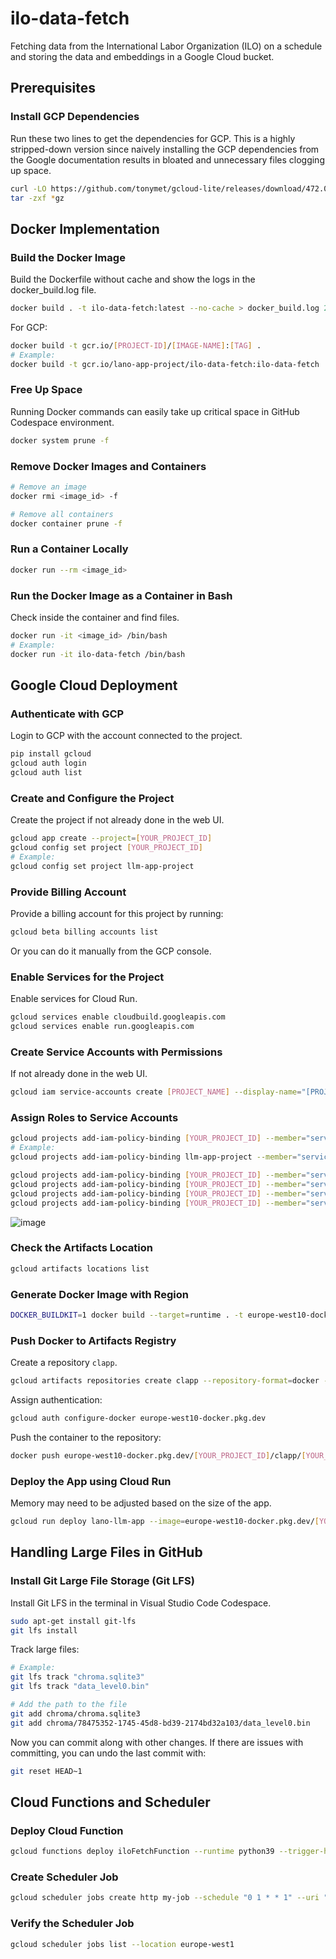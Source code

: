 # ilo-data-fetch

Fetching data from the International Labor Organization (ILO) on a schedule and storing the data and embeddings in a Google Cloud bucket.

## Prerequisites

### Install GCP Dependencies
Run these two lines to get the dependencies for GCP. This is a highly stripped-down version since naively installing the GCP dependencies from the Google documentation results in bloated and unnecessary files clogging up space.
```bash
curl -LO https://github.com/tonymet/gcloud-lite/releases/download/472.0.0/google-cloud-cli-472.0.0-linux-x86_64-lite.tar.gz
tar -zxf *gz
```

## Docker Implementation

### Build the Docker Image
Build the Dockerfile without cache and show the logs in the docker_build.log file.
```bash
docker build . -t ilo-data-fetch:latest --no-cache > docker_build.log 2>&1
```

For GCP:
```bash
docker build -t gcr.io/[PROJECT-ID]/[IMAGE-NAME]:[TAG] .
# Example:
docker build -t gcr.io/lano-app-project/ilo-data-fetch:ilo-data-fetch .
```

### Free Up Space
Running Docker commands can easily take up critical space in GitHub Codespace environment.
```bash
docker system prune -f
```

### Remove Docker Images and Containers
```bash
# Remove an image
docker rmi <image_id> -f

# Remove all containers
docker container prune -f
```

### Run a Container Locally
```bash
docker run --rm <image_id>
```

### Run the Docker Image as a Container in Bash
Check inside the container and find files.
```bash
docker run -it <image_id> /bin/bash
# Example:
docker run -it ilo-data-fetch /bin/bash
```

## Google Cloud Deployment

### Authenticate with GCP
Login to GCP with the account connected to the project.
```bash
pip install gcloud
gcloud auth login
gcloud auth list
```

### Create and Configure the Project
Create the project if not already done in the web UI.
```bash
gcloud app create --project=[YOUR_PROJECT_ID]
gcloud config set project [YOUR_PROJECT_ID]
# Example:
gcloud config set project llm-app-project
```

### Provide Billing Account
Provide a billing account for this project by running:
```bash
gcloud beta billing accounts list
```
Or you can do it manually from the GCP console.

### Enable Services for the Project
Enable services for Cloud Run.
```bash
gcloud services enable cloudbuild.googleapis.com
gcloud services enable run.googleapis.com
```

### Create Service Accounts with Permissions
If not already done in the web UI.
```bash
gcloud iam service-accounts create [PROJECT_NAME] --display-name="[PROJECT_NAME]"
```


### Assign Roles to Service Accounts
```bash
gcloud projects add-iam-policy-binding [YOUR_PROJECT_ID] --member="serviceAccount:[SERVICE_ACCOUNT_EMAIL_ADDRESS]" --role="roles/run.invoker"
# Example:
gcloud projects add-iam-policy-binding llm-app-project --member="serviceAccount:lano-llm-app@llm-app-project.iam.gserviceaccount.com" --role="roles/run.invoker"

gcloud projects add-iam-policy-binding [YOUR_PROJECT_ID] --member="serviceAccount:[SERVICE_ACCOUNT_EMAIL_ADDRESS]" --role="roles/serviceusage.serviceUsageConsumer"
gcloud projects add-iam-policy-binding [YOUR_PROJECT_ID] --member="serviceAccount:[SERVICE_ACCOUNT_EMAIL_ADDRESS]" --role="roles/run.admin"
gcloud projects add-iam-policy-binding [YOUR_PROJECT_ID] --member="serviceAccount:[SERVICE_ACCOUNT_EMAIL_ADDRESS]" --role="roles/storage.objectCreator"
gcloud projects add-iam-policy-binding [YOUR_PROJECT_ID] --member="serviceAccount:[SERVICE_ACCOUNT_EMAIL_ADDRESS]" --role="roles/storage.objectAdmin"
```
![image](https://github.com/cmatc13/ilo-data-fetch/assets/9800102/30a0b0e3-05ad-45ae-acfd-5b733b4b69aa)

### Check the Artifacts Location
```bash
gcloud artifacts locations list
```

### Generate Docker Image with Region
```bash
DOCKER_BUILDKIT=1 docker build --target=runtime . -t europe-west10-docker.pkg.dev/[YOUR_PROJECT_ID]/clapp/[YOUR_DOCKER_IMAGE]:latest
```

### Push Docker to Artifacts Registry
Create a repository `clapp`.
```bash
gcloud artifacts repositories create clapp --repository-format=docker --location=europe-west10 --description="A Langachain Chainlit App" --async
```

Assign authentication:
```bash
gcloud auth configure-docker europe-west10-docker.pkg.dev
```

Push the container to the repository:
```bash
docker push europe-west10-docker.pkg.dev/[YOUR_PROJECT_ID]/clapp/[YOUR_DOCKER_IMAGE]:latest
```

### Deploy the App using Cloud Run
Memory may need to be adjusted based on the size of the app.
```bash
gcloud run deploy lano-llm-app --image=europe-west10-docker.pkg.dev/[YOUR_PROJECT_ID]/clapp/[YOUR_DOCKER_IMAGE]:latest --region=europe-west6 --service-account=[SERVICE_ACCOUNT_EMAIL_ADDRESS] --port=8000 --memory=2G
```

## Handling Large Files in GitHub

### Install Git Large File Storage (Git LFS)
Install Git LFS in the terminal in Visual Studio Code Codespace.
```bash
sudo apt-get install git-lfs
git lfs install
```

Track large files:
```bash
# Example:
git lfs track "chroma.sqlite3"
git lfs track "data_level0.bin"

# Add the path to the file
git add chroma/chroma.sqlite3
git add chroma/78475352-1745-45d8-bd39-2174bd32a103/data_level0.bin
```

Now you can commit along with other changes. If there are issues with committing, you can undo the last commit with:
```bash
git reset HEAD~1
```

## Cloud Functions and Scheduler

### Deploy Cloud Function
```bash
gcloud functions deploy iloFetchFunction --runtime python39 --trigger-http --allow-unauthenticated --entry-point main --region europe-west1 --source .
```

### Create Scheduler Job
```bash
gcloud scheduler jobs create http my-job --schedule "0 1 * * 1" --uri "https://europe-west1-llm-app-project.cloudfunctions.net/iloFetchFunction" --http-method GET --time-zone "Europe/Paris" --location europe-west1
```

### Verify the Scheduler Job
```bash
gcloud scheduler jobs list --location europe-west1
```
